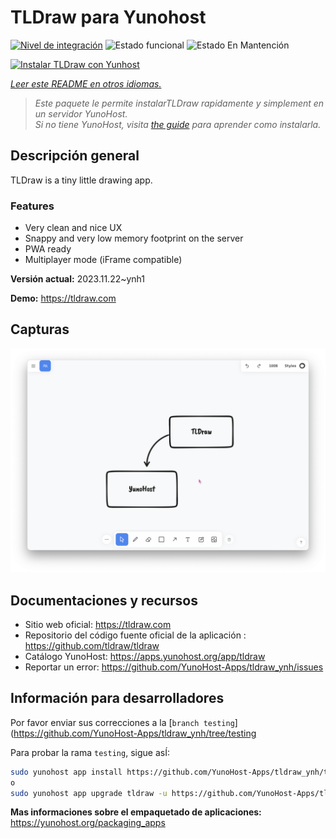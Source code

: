 <!--
Este archivo README esta generado automaticamente<https://github.com/YunoHost/apps/tree/master/tools/readme_generator>
No se debe editar a mano.
-->

# TLDraw para Yunohost

[![Nivel de integración](https://dash.yunohost.org/integration/tldraw.svg)](https://dash.yunohost.org/appci/app/tldraw) ![Estado funcional](https://ci-apps.yunohost.org/ci/badges/tldraw.status.svg) ![Estado En Mantención](https://ci-apps.yunohost.org/ci/badges/tldraw.maintain.svg)

[![Instalar TLDraw con Yunhost](https://install-app.yunohost.org/install-with-yunohost.svg)](https://install-app.yunohost.org/?app=tldraw)

*[Leer este README en otros idiomas.](./ALL_README.md)*

> *Este paquete le permite instalarTLDraw rapidamente y simplement en un servidor YunoHost.*  
> *Si no tiene YunoHost, visita [the guide](https://yunohost.org/install) para aprender como instalarla.*

## Descripción general

TLDraw is a tiny little drawing app.

### Features

- Very clean and nice UX
- Snappy and very low memory footprint on the server
- PWA ready
- Multiplayer mode (iFrame compatible)


**Versión actual:** 2023.11.22~ynh1

**Demo:** <https://tldraw.com>

## Capturas

![Captura de TLDraw](./doc/screenshots/TLDraw_screenshot.png)

## Documentaciones y recursos

- Sitio web oficial: <https://tldraw.com>
- Repositorio del código fuente oficial de la aplicación : <https://github.com/tldraw/tldraw>
- Catálogo YunoHost: <https://apps.yunohost.org/app/tldraw>
- Reportar un error: <https://github.com/YunoHost-Apps/tldraw_ynh/issues>

## Información para desarrolladores

Por favor enviar sus correcciones a la [`branch testing`](https://github.com/YunoHost-Apps/tldraw_ynh/tree/testing

Para probar la rama `testing`, sigue asÍ:

```bash
sudo yunohost app install https://github.com/YunoHost-Apps/tldraw_ynh/tree/testing --debug
o
sudo yunohost app upgrade tldraw -u https://github.com/YunoHost-Apps/tldraw_ynh/tree/testing --debug
```

**Mas informaciones sobre el empaquetado de aplicaciones:** <https://yunohost.org/packaging_apps>
